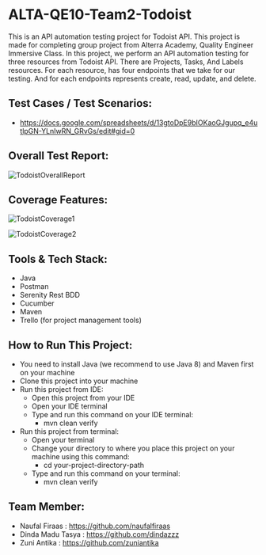 # ALTA-QE10-Team2-Todoist

This is an API automation testing project for Todoist API. This project is made for completing group project from Alterra Academy, Quality Engineer Immersive Class. In this project, we perform an API automation testing for three resources from Todoist API. There are Projects, Tasks, And Labels resources. For each resource, has four endpoints that we take for our testing. And for each endpoints represents create, read, update, and delete.


## Test Cases / Test Scenarios:
  * https://docs.google.com/spreadsheets/d/13gtoDpE9bIOKaoGJgupq_e4utlpGN-YLnIwRN_GRvGs/edit#gid=0
  

## Overall Test Report:

![TodoistOverallReport](https://github.com/NaufalFiraas/ALTA-QE10-Team2-Todoist/assets/83111966/95ea5aec-2d48-4951-823b-93bbca4fe7df)


## Coverage Features:

![TodoistCoverage1](https://github.com/NaufalFiraas/ALTA-QE10-Team2-Todoist/assets/83111966/9709eda2-e118-4da0-9e39-aa12118f8d62)

![TodoistCoverage2](https://github.com/NaufalFiraas/ALTA-QE10-Team2-Todoist/assets/83111966/873487c9-3040-41e1-b400-b6ef862dc6a1)


## Tools & Tech Stack:
  * Java
  * Postman
  * Serenity Rest BDD
  * Cucumber
  * Maven
  * Trello (for project management tools)

## How to Run This Project:
  * You need to install Java (we recommend to use Java 8) and Maven first on your machine
  * Clone this project into your machine
  * Run this project from IDE:
      * Open this project from your IDE
      * Open your IDE terminal
      * Type and run this command on your IDE terminal:
          * mvn clean verify
  * Run this project from terminal:
      * Open your terminal
      * Change your directory to where you place this project on your machine using this command:
          * cd your-project-directory-path
      * Type and run this command on your terminal:
          * mvn clean verify

## Team Member:
  * Naufal Firaas : https://github.com/naufalfiraas
  * Dinda Madu Tasya : https://github.com/dindazzz
  * Zuni Antika : https://github.com/zuniantika
 
